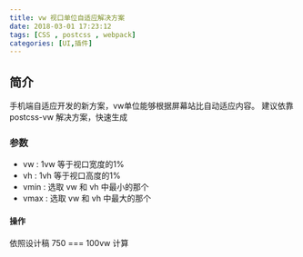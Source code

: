 ```yaml
---
title: vw 视口单位自适应解决方案
date: 2018-03-01 17:23:12
tags: [CSS , postcss , webpack]
categories: [UI,插件]
---
```

## 简介

手机端自适应开发的新方案，vw单位能够根据屏幕站比自动适应内容。
建议依靠postcss-vw 解决方案，快速生成

### 参数

+ vw : 1vw 等于视口宽度的1%
+ vh : 1vh 等于视口高度的1%
+ vmin : 选取 vw 和 vh 中最小的那个
+ vmax : 选取 vw 和 vh 中最大的那个

#### 操作
依照设计稿 750 === 100vw 计算

